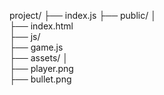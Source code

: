 project/ 
├── index.js 
├── public/ │   
       ├── index.html  
       ├── js/   
            ├── game.js   
       ├── assets/ │       
               ├── player.png        
               ├── bullet.png
